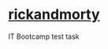 # [rickandmorty](https://shchuka-vladimir.github.io/rickandmorty/index.html)

IT Bootcamp test task
